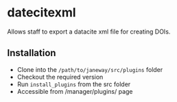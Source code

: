 # datecitexml
Allows staff to export a datacite xml file for creating DOIs.

## Installation
- Clone into the `/path/to/janeway/src/plugins` folder
- Checkout the required version
- Run `install_plugins` from the src folder
- Accessible from /manager/plugins/ page
